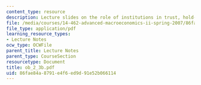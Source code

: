 ```yaml
---
content_type: resource
description: Lecture slides on the role of institutions in trust, hold-ups, and bargaining.
file: /media/courses/14-462-advanced-macroeconomics-ii-spring-2007/86fae84a8791e4f6ed9d91e52b066114_ob_2_3b.pdf
file_type: application/pdf
learning_resource_types:
- Lecture Notes
ocw_type: OCWFile
parent_title: Lecture Notes
parent_type: CourseSection
resourcetype: Document
title: ob_2_3b.pdf
uid: 86fae84a-8791-e4f6-ed9d-91e52b066114
---
```

